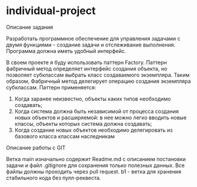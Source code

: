 # individual-project
Описание задания

Разработать программное обеспечение для управления задачами с двумя функциями - создание задачи и отслеживание выполнения. 
Программа должна иметь удобный интерфейс.

В своем проекте я буду использовать паттерн Factory. Паттерн фабричный метод определяет интерфейс создания объекта, но позволяет субклассам выбрать класс создаваемого экземпляра. Таким образом, Фабричный метод делегирует операцию создания экземпляра субклассам. 
Паттерн применяется:
1) Когда заранее неизвестно, объекты каких типов необходимо создавать;
2) Когда система должна быть независимой от процесса создания новых объектов и расширяемой: в нее можно легко вводить новые классы, объекты которых система должна создавать;
3) Когда создание новых объектов необходимо делегировать из базового класса классам наследникам

Описание работы с GIT

Ветка main изначально содержит Readme.md с описанием постановки задачи и файл .gitignore для сохранения только полезных данных. 
Все файлы должны проходить через pull request. 
b1 - ветка для хранения стабильного кода без пулл-реквеста.

